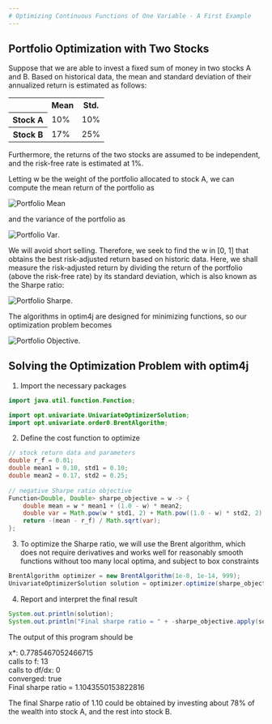 ```yaml
---
# Optimizing Continuous Functions of One Variable - A First Example
---
```


Portfolio Optimization with Two Stocks
-------------------------

Suppose that we are able to invest a fixed sum of money in two stocks A and B. Based on historical data, the mean and standard deviation of their annualized return is estimated as follows:

<table>
  <tr>
    <td></td>
    <th scope="col">Mean</th>
    <th scope="col">Std.</th>
  </tr>
  <tr>
    <th scope="row">Stock A</th>
    <td>10%</td>
    <td>10%</td>
  </tr>
  <tr>
    <th scope="row">Stock B</th>
    <td>17%</td>
    <td>25%</td>
  </tr>
</table>

Furthermore, the returns of the two stocks are assumed to be independent, and the risk-free rate is estimated at 1%. 

Letting w be the weight of the portfolio allocated to stock A, we can compute the mean return of the portfolio as

<img src="https://latex.codecogs.com/svg.latex?\Large&space;\mu(w)=0.10*w + 0.17*(1-w)" title="Portfolio Mean" />

and the variance of the portfolio as

<img src="https://latex.codecogs.com/svg.latex?\Large&space;\sigma^2(w)=0.10^2*w^2 + 0.17^2*(1-w)^2" title="Portfolio Var" />.

We will avoid short selling. Therefore, we seek to find the w in [0, 1] that obtains the best risk-adjusted return based on historic data. Here, we shall measure the risk-adjusted return by dividing the return of the portfolio (above the risk-free rate) by its standard deviation, which is also known as the Sharpe ratio:

<img src="https://latex.codecogs.com/svg.latex?\Large&space;SR(w)=\frac{\mu(w)-r_f}{\sqrt{\sigma^2(w)}}=\frac{0.10*w + 0.17*(1-w)-0.01}{\sqrt{0.10^2*w^2 + 0.17^2*(1-w)^2}}" title="Portfolio Sharpe" />.

The algorithms in optim4j are designed for minimizing functions, so our optimization problem becomes

<img src="https://latex.codecogs.com/svg.latex?\Large&space;\min_{w\in[0,1]}-SR(w)" title="Portfolio Objective" />.

Solving the Optimization Problem with optim4j
-------------------------

1. Import the necessary packages

```java
import java.util.function.Function;

import opt.univariate.UnivariateOptimizerSolution;
import opt.univariate.order0.BrentAlgorithm;
```

2. Define the cost function to optimize

```java
// stock return data and parameters
double r_f = 0.01;
double mean1 = 0.10, std1 = 0.10;
double mean2 = 0.17, std2 = 0.25;
		
// negative Sharpe ratio objective
Function<Double, Double> sharpe_objective = w -> {
	double mean = w * mean1 + (1.0 - w) * mean2;
	double var = Math.pow(w * std1, 2) + Math.pow((1.0 - w) * std2, 2);
	return -(mean - r_f) / Math.sqrt(var);
};
```

3. To optimize the Sharpe ratio, we will use the Brent algorithm, which does not require derivatives and works well for reasonably smooth functions without too many local optima, and subject to box constraints

```java
BrentAlgorithm optimizer = new BrentAlgorithm(1e-8, 1e-14, 999);
UnivariateOptimizerSolution solution = optimizer.optimize(sharpe_objective, 0.0, 1.0);
```

4. Report and interpret the final result

```java
System.out.println(solution);
System.out.println("Final sharpe ratio = " + -sharpe_objective.apply(solution.getOptimalPoint()));
```

The output of this program should be

x*: 0.7785467052466715<br>
calls to f: 13<br>
calls to df/dx: 0<br>
converged: true<br>
Final sharpe ratio = 1.1043550153822816


The final Sharpe ratio of 1.10 could be obtained by investing about 78% of the wealth into stock A, and the rest into stock B. 